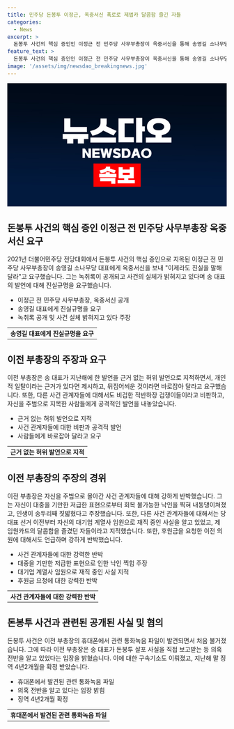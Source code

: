 ```yaml
---
title: 민주당 돈봉투 이정근, 옥중서신 폭로로 제법카 달콤함 즐긴 자들
categories:
  - News
excerpt: >
  돈봉투 사건의 핵심 증인인 이정근 전 민주당 사무부총장이 옥중서신을 통해 송영길 소나무당 대표에게 "이제라도 진실을 말해달라"고 요구했으며, 자신을 주범으로 몰아간 사건 관계자들에게 비판을 쏟아냈다. 이에 대해 송 대표는 "당시 당 대표로서 도의적 책임을 느낀다"고 언급한 바 있으며, 이에 대해 이 전 부총장은 허위 발언으로 자신의 평판이 손상되었다며 반박했다. 또한, 다른 사건 관계자들에 대해서도 비난을 쏟아내며 녹취록 공개와 사건의 실체 규명을 요구했다.
feature_text: >
  돈봉투 사건의 핵심 증인인 이정근 전 민주당 사무부총장이 옥중서신을 통해 송영길 소나무당 대표에게 "이제라도 진실을 말해달라"고 요구했으며, 자신을 주범으로 몰아간 사건 관계자들에게 비판을 쏟아냈다. 이에 대해 송 대표는 "당시 당 대표로서 도의적 책임을 느낀다"고 언급한 바 있으며, 이에 대해 이 전 부총장은 허위 발언으로 자신의 평판이 손상되었다며 반박했다. 또한, 다른 사건 관계자들에 대해서도 비난을 쏟아내며 녹취록 공개와 사건의 실체 규명을 요구했다.
image: '/assets/img/newsdao_breakingnews.jpg'
---
```


<p><img src="/assets/img/newsdao_breakingnews.jpg" alt="implanttips 속보" /></p>

<h2 data-ke-size="size26">돈봉투 사건의 핵심 증인 이정근 전 민주당 사무부총장 옥중서신 요구</h2>

<p data-ke-size="size16">2021년 더불어민주당 전당대회에서 돈봉투 사건의 핵심 증인으로 지목된 이정근 전 민주당 사무부총장이 송영길 소나무당 대표에게 옥중서신을 보내 "이제라도 진실을 말해달라"고 요구했습니다. 그는 녹취록이 공개되고 사건의 실체가 밝혀지고 있다며 송 대표의 발언에 대해 진실규명을 요구했습니다.</p>

<ul>
  <li>이정근 전 민주당 사무부총장, 옥중서신 공개</li>
  <li>송영길 대표에게 진실규명을 요구</li>
  <li>녹취록 공개 및 사건 실체 밝혀지고 있다 주장</li>
</ul>

<table>
  <tr>
    <td style="text-align: center; height: 17px;"><b>송영길 대표에게 진실규명을 요구</b></td>
  </tr>
</table>

<h2 data-ke-size="size26">이전 부총장의 주장과 요구</h2>

<p data-ke-size="size16">이전 부총장은 송 대표가 지난해에 한 발언을 근거 없는 허위 발언으로 지적하면서, 개인적 일탈이라는 근거가 있다면 제시하고, 뒤집어씌운 것이라면 바로잡아 달라고 요구했습니다. 또한, 다른 사건 관계자들에 대해서도 비겁한 적반하장 겁쟁이들이라고 비판하고, 자신을 주범으로 지목한 사람들에게 공격적인 발언을 내놓았습니다.</p>

<ul>
  <li>근거 없는 허위 발언으로 지적</li>
  <li>사건 관계자들에 대한 비판과 공격적 발언</li>
  <li>사람들에게 바로잡아 달라고 요구</li>
</ul>

<table>
  <tr>
    <td style="text-align: center; height: 17px;"><b>근거 없는 허위 발언으로 지적</b></td>
  </tr>
</table>

<h2 data-ke-size="size26">이전 부총장의 주장의 경위</h2>

<p data-ke-size="size16">이전 부총장은 자신을 주범으로 몰아간 사건 관계자들에 대해 강하게 반박했습니다. 그는 자신이 대중을 기만한 저급한 표현으로부터 회복 불가능한 낙인을 찍혀 내동댕이쳐졌고, 인생이 송두리째 짓밟혔다고 주장했습니다. 또한, 다른 사건 관계자들에 대해서는 당대표 선거 이전부터 자신의 대기업 계열사 임원으로 재직 중인 사실을 알고 있었고, 제 임원카드의 달콤함을 즐겼던 자들이라고 지적했습니다. 또한, 후원금을 요청한 이전 의원에 대해서도 언급하며 강하게 반박했습니다.</p>

<ul>
  <li>사건 관계자들에 대한 강력한 반박</li>
  <li>대중을 기만한 저급한 표현으로 인한 낙인 찍힘 주장</li>
  <li>대기업 계열사 임원으로 재직 중인 사실 지적</li>
  <li>후원금 요청에 대한 강력한 반박</li>
</ul>

<table>
  <tr>
    <td style="text-align: center; height: 17px;"><b>사건 관계자들에 대한 강력한 반박</b></td>
  </tr>
</table>

<h2 data-ke-size="size26">돈봉투 사건과 관련된 공개된 사실 및 혐의</h2>

<p data-ke-size="size16">돈봉투 사건은 이전 부총장의 휴대폰에서 관련 통화녹음 파일이 발견되면서 처음 불거졌습니다. 그에 따라 이전 부총장은 송 대표가 돈봉투 살포 사실을 직접 보고받는 등 의혹 전반을 알고 있었다는 입장을 밝혔습니다. 이에 대한 구속기소도 이뤄졌고, 지난해 말 징역 4년2개월을 확정 받았습니다.</p>

<ul>
  <li>휴대폰에서 발견된 관련 통화녹음 파일</li>
  <li>의혹 전반을 알고 있다는 입장 밝힘</li>
  <li>징역 4년2개월 확정</li>
</ul>

<table>
  <tr>
    <td style="text-align: center; height: 17px;"><b>휴대폰에서 발견된 관련 통화녹음 파일</b></td>
  </tr>
</table>


